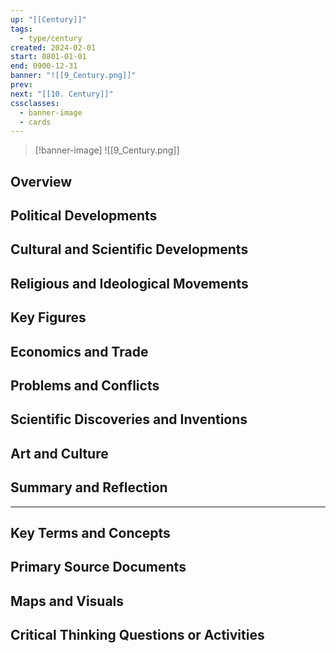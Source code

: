 ```yaml
---
up: "[[Century]]"
tags:
  - type/century
created: 2024-02-01
start: 0801-01-01
end: 0900-12-31
banner: "![[9_Century.png]]"
prev: 
next: "[[10. Century]]"
cssclasses:
  - banner-image
  - cards
---
```

>[!banner-image] ![[9_Century.png]]
>
## Overview
## Political Developments
## Cultural and Scientific Developments
## Religious and Ideological Movements
## Key Figures
## Economics and Trade
## Problems and Conflicts
## Scientific Discoveries and Inventions
## Art and Culture
## Summary and Reflection
---
## Key Terms and Concepts
## Primary Source Documents
## Maps and Visuals
## Critical Thinking Questions or Activities


